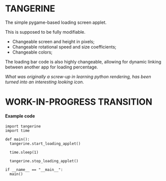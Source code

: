 # TANGERINE
The simple pygame-based loading screen applet.

This is supposed to be fully modifiable.
- Changeable screen and height in pixels;
- Changeable rotational speed and size coefficients;
- Changeable colors;

The loading bar code is also highly changeable, allowing for dynamic linking between another app for loading percentage.

*What was originally a screw-up in learning python rendering, has been turned into an interesting looking icon.*

# WORK-IN-PROGRESS TRANSITION

#### Example code
```
import tangerine
import time

def main():
  tangerine.start_loading_applet()

  time.sleep(1)

  tangerine.stop_loading_applet()

if __name__ == "__main__":
  main()
```

